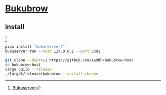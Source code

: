 # [Bukubrow](https://github.com/samhh/bukubrow-webext)

## install

[^1]

```sh
pipx install "buku[server]"
bukuserver run --host 127.0.0.1 --port 5001
```

```sh
git clone --depth=1 https://github.com/samhh/bukubrow-host
cd bukubrow-host
cargo build --release
./target/release/bukubrow --install-chrome
```

[^1]: [Bukuserver](https://github.com/jarun/buku/tree/master/bukuserver)
